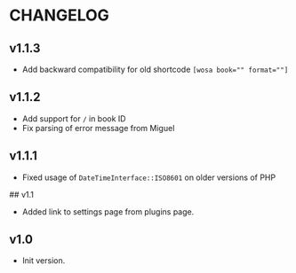 # CHANGELOG

## v1.1.3

- Add backward compatibility for old shortcode `[wosa book="" format=""]`

## v1.1.2

- Add support for `/` in book ID
- Fix parsing of error message from Miguel

## v1.1.1

- Fixed usage of `DateTimeInterface::ISO8601` on older versions of PHP

## v1.1

- Added link to settings page from plugins page.

## v1.0

- Init version.
